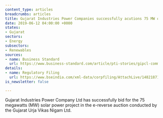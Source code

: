 ```yaml
---
content_type: articles
breadcrumbs: articles
title: Gujarat Industries Power Companies successfully acutions 75 MW of solar projects
date: 2019-06-12 04:00:00 +0000
states:
- Gujarat
sectors:
- Energy
subsectors:
- Renewables
sources:
- name: Business Standard
  url: https://www.business-standard.com/article/pti-stories/gipcl-commissions-75-mw-solar-power-project-in-gujarat-119060700282_1.html
details:
- name: Regulatory Filing
  url: https://www.bseindia.com/xml-data/corpfiling/AttachLive/14821871-dbdd-4e6c-a86f-11e3b80281d9.pdf
is_newsletter: false

---
```

Gujarat Industries Power Company Ltd has successfully bid for the 75 megawatts (MW) solar power project in the e-reverse auction conducted by the Gujarat Urja Vikas Nigam Ltd.
